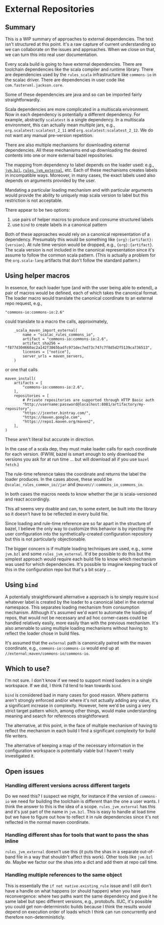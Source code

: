 # External Repositories

## Summary

This is a WIP summary of approaches to external dependencies. The text isn't structured at this point. It's a raw capture of current understanding so we can collaborate on the issues and approaches. When we close on that, we can turn this into real user documentation.

Every scala build is going to have external dependencies. There are toolchain dependencies like the scala compiler and runtime library. There are dependencies used by the `rules_scala` infrastructure like `commons-io` in the scalac driver. There are dependencies in user code like `com.fasterxml.jackson.core`.

Some of these dependencies are java and so can be imported fairly straightforwardly.

Scala dependencies are more complicated in a multiscala environment. Now in each dependency is potentially a different dependency. For example, abstractly `scalatest` is a single dependency. In a multiscala environment, this can actually mean multiple jars, e.g., `org.scalatest:scalatest_2_11` and `org.scalatest:scalatest_2_12`. We do not want any manual pre-version repetition.

There are also multiple mechanisms for downloading external dependencies. All these mechanisms end up downloading the desired contents into one or more external bazel repositories.

The mapping from dependency to label depends on the loader used: e.g., [`jvm.bzl`](), [`rules_jvm_external`](), etc. Each of these mechanisms creates labels in incompatible ways. Moreover, in many cases, the exact labels used also depends on arguments provided by the user.

Mandating a particular loading mechanism and with particular arguments would provide the ability to uniquely map scala version to label but this restriction is not acceptable.

There appear to be two options:
1. use pairs of helper macros to produce and consume structured labels
2. use `bind` to create labels in a canonical pattern

Both of these approaches would rely on a canonical representation of a dependency. Presumably this would be something like `{org}:{artifact}:{version}`. At rule time version would be dropped, e.g., `{org}:{artifact}`. The scala version is not included in the canonical representation since it's assume to follow the common scala pattern. (This is actually a problem for the `org.scala-lang` artifacts that don't follow the standard pattern.)

## Using helper macros

In essence, for each loader type (and with the user being able to extend), a pair of macros would be defined, each of which takes the canonical format. The loader macro would translate the canonical coordinate to an external repo request, e.g.,
```
"commons-io:commons-io:2.6"
```
could translate to a macro the calls, approximately,
```
    _scala_maven_import_external(
        name = "scalac_rules_commons_io",
        artifact = "commons-io:commons-io:2.6",
        artifact_sha256 = "f877d304660ac2a142f3865badfc971dec7ed73c747c7f8d5d2f5139ca736513",
        licenses = ["notice"],
        server_urls = maven_servers,
    )
```
or one that calls
```
maven_install(
    artifacts = [
        "commons-io:commons-io:2.6",
    ],
    repositories = [
        # Private repositories are supported through HTTP Basic auth
        "http://username:password@localhost:8081/artifactory/my-repository",
        "https://jcenter.bintray.com/",
        "https://maven.google.com",
        "https://repo1.maven.org/maven2",
    ],
)
```
These aren't literal but accurate in direction.

In the case of a scala dep, they must make loader calls for each coordinate for each version. (FWIW, bazel is smart enough to only download the versions you ask for at run time ... but will download all if you use `bazel fetch`.)

The rule-time reference takes the coordinate and returns the label the loader produces. In the cases above, these would be `@scalac_rules_common_io//jar` and `@maven//:commons_io_commons_io`.

In both cases the macros needs to know whether the jar is scala-versioned and react accordingly.

This all seems very doable and can, to some extent, be built into the library so it doesn't have to be reflected in every build file.

Since loading and rule-time reference are so far apart in the structure of bazel, I believe the only way to customize this behavior is by injecting the user configuration into the synthetically-created configuration repository but this is not particularly objectionable.

The bigger concern is if multiple loading techniques are used, e.g., some `jvm.bzl` and some `rules_jvm_external`. It'd be possible to do this but the simplest approach would require each build file to know which mechanism was used for which dependencies. It's possible to imagine keeping track of this in the configuration repo but that's a bit scary ...

## Using `bind`

A potentially straightforward alternative a approach is to simply require `bind` whatever label is created by the loader to a canonical label in the external namespace. This separates loading mechanism from consumption mechanism. Although it's assumed we'd want to automate the loading of repos, that would not be necessary and ad hoc corner-cases could be handled relatively easily, more easily than with the previous mechanism. It's also amenable to using multiple loading mechanisms without having to reflect the loader chose in build files.

It's assumed that the `external` path is canonically paired with the maven coordinate, e.g., `commons-io:commons-io` would end up at `//external:maven/commons-io/commons-io`.

## Which to use?

I'm not sure. I don't know if we need to support mixed loaders in a single workspace. If we did, I think I'd tend to lean towards `bind`.

`bind` is considered bad in many cases for good reason. Where patterns aren't strongly enforced and/or where it's not actually adding any value, it's a significant increase in complexity. However, here we'd be using a very strict target pattern which, among other things, would make understanding meaning and search for references straightforward.

The alternative, at this point, in the face of multiple mechanism of having to reflect the mechanism in each build I find a significant complexity for build file writers.

The alternative of keeping a map of the necessary information in the configuration workspace is potentially viable but I haven't really investigated it.

## Open issues

### Handling different versions across different targets

Do we need this? I suspect we might, for instance if the version of `commons-io` we need for building the toolchain is different than the one a user wants. I think the answer to this is the idea of a scope. `rules_jvm_external` has this and it's just part of the name in `jvm.bzl`. This is easy to handle at load time but we have to figure out how to reflect it in rule dependencies since it's not reflected in the normal maven coordinate.

### Handling different shas for tools that want to pass the shas inline

`rules_jvm_external` doesn't use this (it puts the shas in a separate out-of-band file in a way that shouldn't affect this work). Other tools like `jvm.bzl` do. Maybe we factor our the shas into a dict and add them at repo call time.

### Handling multiple references to the same object

This is essentially the `if not native.existing_rule` issue and I still don't have a handle on what happens (or should happen) when you have reconvergence: where two paths want the same dependency and give it he same label but spec different versions, e.g., protobufs. IIUC, it's possible you could get non-deterministic builds because I think the results would depend on execution order of loads which I think can run concurrently and therefore non-deterministicly.
